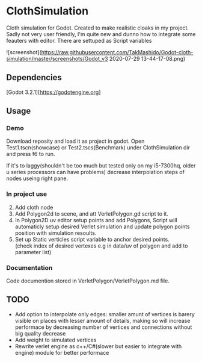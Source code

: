 # ClothSimulation

Cloth simulation for Godot. Created to make realistic cloaks in my project.
Sadly not very user friendly, I'm quite new and dunno how to integrate some feauters with editor. There are settuped as Script variables

![screenshot](https://raw.githubusercontent.com/TakMashido/Godot-cloth-simulation/master/screenshots/Godot_v3 2020-07-29 13-44-17-08.png)

## Dependencies

[Godot 3.2.1][https://godotengine.org]

## Usage

### Demo
Download reposity and load it as project in godot.
Open Test1.tscn(showcase) or Test2.tscs(Benchmark) under ClothSimulation dir and press f6 to run.

If it's to laggy(shouldn't be too much but tested only on my i5-7300hq, older u series processors can have problems) decrease interpolation steps of nodes useing right pane.
### In project use
2. Add cloth node
  1. Add Polygon2d to scene, and att VerletPolygon.gd script to it.
  2. In Polygon2D uv editor setup points and add Polygons, Script will automaticly setup desired Verlet simulation and update polygon points position with simulation resoults.
  3. Set up Static verticles script variable to anchor desired points.  
  (check index of desired vertexes e.g in data/uv of polygon and add to parameter list)

### Documentation

Code documention stored in VerletPolygon/VerletPolygon.md file.

## TODO
* Add option to interpolate only edges: smaller amunt of vertices is barery visible on places with lesser amount of details, making so will increase performace by decreasing number of vertices and connections without big quality decrease 
* Add weight to simulated vertices  
* Rewrite verlet engine as c++/C#(slower but easier to integrate with engine) module for better performace